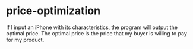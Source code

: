 # price-optimization
If I input an iPhone with its characteristics, the program will output the optimal price. The optimal price is the price that my buyer is willing to pay for my product.
